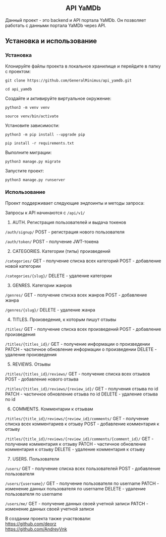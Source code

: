 <h2 align="center">API YaMDb</h2>

Данный проект - это backend и API портала YaMDb.
Он позволяет работать с данными портала YaMDb через API.

## Установка и использование

### Установка

Клонируйте файлы проекта в локальное хранилище и перейдите в папку с проектом:

`git clone https://github.com/GeneralMinimus/api_yamdb.git`

`cd api_yamdb`

Создайте и активируйте виртуальное окружение:

`python3 -m venv venv`

`source venv/bin/activate`

Установите зависимости:

`python3 -m pip install --upgrade pip`

`pip install -r requirements.txt`

Выполните миграции:

`python3 manage.py migrate`

Запустите проект:

`python3 manage.py runserver`

### Использование

Проект поддерживает следующие эндпоинты и методы запроса:

Запросы к API начинаются с `/api/v1/`

1. AUTH. Регистрация пользователей и выдача токенов

`/auth/signup/` POST - регистрация нового пользователя

`/auth/token/` POST - получение JWT-токена

2. CATEGORIES. Категории (типы) произведений

`/categories/` GET - получение списка всех категорий POST - добавление новой категории

`/categories/{slug}/` DELETE - удаление категории

3. GENRES. Категории жанров

`/genres/` GET - получение списка всех жанров POST - добавление жанра

`/genres/{slug}/` DELETE - удаление жанра

4. TITLES. Произведения, к которым пишут отзывы

`/titles/` GET - получение списка всех произведений POST - добавление произведения

`/titles/{titles_id}/` GET - получение информации о произведении PATCH - частичное обновление информации о произведении DELETE - удаление произведения

5. REVIEWS. Отзывы

`/titles/{titles_id}/reviews/` GET - получение списка всех отзывов POST - добавление нового отзыва

`/titles/{titles_id}/reviews/{review_id}/` GET - получения отзыва по id PATCH - частичное обновление отзыва по id DELETE - удаление отзыва по id

6. COMMENTS. Комментарии к отзывам

`/titles/{title_id}/reviews/{review_id}/comments/` GET - получение списка всех комментариев к отзыву POST - добавление комментария к отзыву

`/titles/{title_id}/reviews/{review_id}/comments/{comment_id}/` GET - получение комментария к отзыву PATCH - частичное обновление комментария к отзыву DELETE - удаление комментария к отзыву

7. USERS. Пользователи

`/users/` GET - получение списка всех пользователей POST - добавление пользователя

`/users/{username}/` GET - получение пользователя по username PATCH - изменение данных пользователя по username DELETE - удаление пользователя по username

`/users/me/` GET - получение данных своей учетной записи PATCH - изменение данных своей учетной записи

В создании проекта также участвовали:<br/>
https://github.com/deorz<br/>
https://github.com/AndreyVnk
